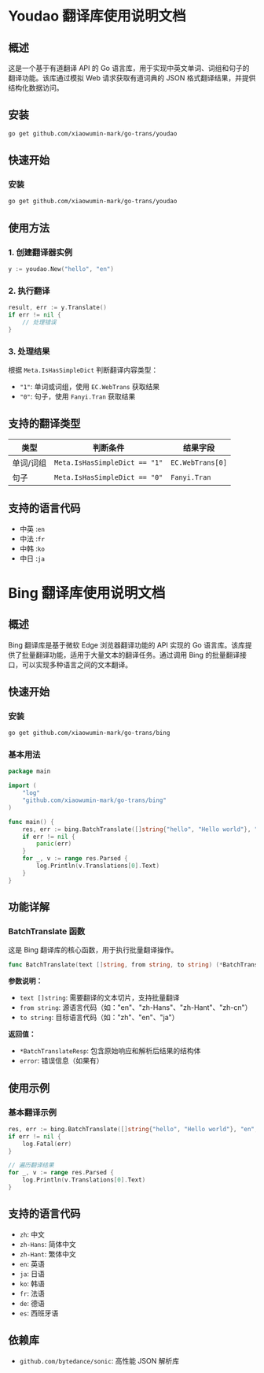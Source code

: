 # Youdao 翻译库使用说明文档

## 概述

这是一个基于有道翻译 API 的 Go 语言库，用于实现中英文单词、词组和句子的翻译功能。该库通过模拟 Web 请求获取有道词典的 JSON 格式翻译结果，并提供结构化数据访问。

## 安装

```bash
go get github.com/xiaowumin-mark/go-trans/youdao
```

## 快速开始

### 安装

```bash
go get github.com/xiaowumin-mark/go-trans/youdao
```

## 使用方法

### 1. 创建翻译器实例

```go
y := youdao.New("hello", "en")
```

### 2. 执行翻译

```go
result, err := y.Translate()
if err != nil {
    // 处理错误
}
```

### 3. 处理结果

根据 `Meta.IsHasSimpleDict` 判断翻译内容类型：

- `"1"`: 单词或词组，使用 `EC.WebTrans` 获取结果
- `"0"`: 句子，使用 `Fanyi.Tran` 获取结果

## 支持的翻译类型

| 类型 | 判断条件 | 结果字段 |
|------|----------|----------|
| 单词/词组 | `Meta.IsHasSimpleDict == "1"` | `EC.WebTrans[0]` |
| 句子 | `Meta.IsHasSimpleDict == "0"` | `Fanyi.Tran` |

## 支持的语言代码

 - 中英 :`en`
 - 中法 :`fr`
 - 中韩 :`ko`
 - 中日 :`ja`

# Bing 翻译库使用说明文档

## 概述

Bing 翻译库是基于微软 Edge 浏览器翻译功能的 API 实现的 Go 语言库。该库提供了批量翻译功能，适用于大量文本的翻译任务。通过调用 Bing 的批量翻译接口，可以实现多种语言之间的文本翻译。

## 快速开始

### 安装

```bash
go get github.com/xiaowumin-mark/go-trans/bing
```

### 基本用法

```go
package main

import (
    "log"
    "github.com/xiaowumin-mark/go-trans/bing"
)

func main() {
    res, err := bing.BatchTranslate([]string{"hello", "Hello world"}, "en", "zh")
    if err != nil {
        panic(err)
    }
    for _, v := range res.Parsed {
        log.Println(v.Translations[0].Text)
    }
}
```

## 功能详解

### BatchTranslate 函数

这是 Bing 翻译库的核心函数，用于执行批量翻译操作。

```go
func BatchTranslate(text []string, from string, to string) (*BatchTranslateResp, error)
```

**参数说明：**
- `text []string`: 需要翻译的文本切片，支持批量翻译
- `from string`: 源语言代码（如："en"、"zh-Hans"、"zh-Hant"、"zh-cn"）
- `to string`: 目标语言代码（如："zh"、"en"、"ja"）

**返回值：**
- `*BatchTranslateResp`: 包含原始响应和解析后结果的结构体
- `error`: 错误信息（如果有）

## 使用示例

### 基本翻译示例

```go
res, err := bing.BatchTranslate([]string{"hello", "Hello world"}, "en", "zh")
if err != nil {
    log.Fatal(err)
}

// 遍历翻译结果
for _, v := range res.Parsed {
    log.Println(v.Translations[0].Text)
}
```

## 支持的语言代码

- `zh`: 中文
- `zh-Hans`: 简体中文
- `zh-Hant`: 繁体中文
- `en`: 英语
- `ja`: 日语
- `ko`: 韩语
- `fr`: 法语
- `de`: 德语
- `es`: 西班牙语

## 依赖库

- `github.com/bytedance/sonic`: 高性能 JSON 解析库
